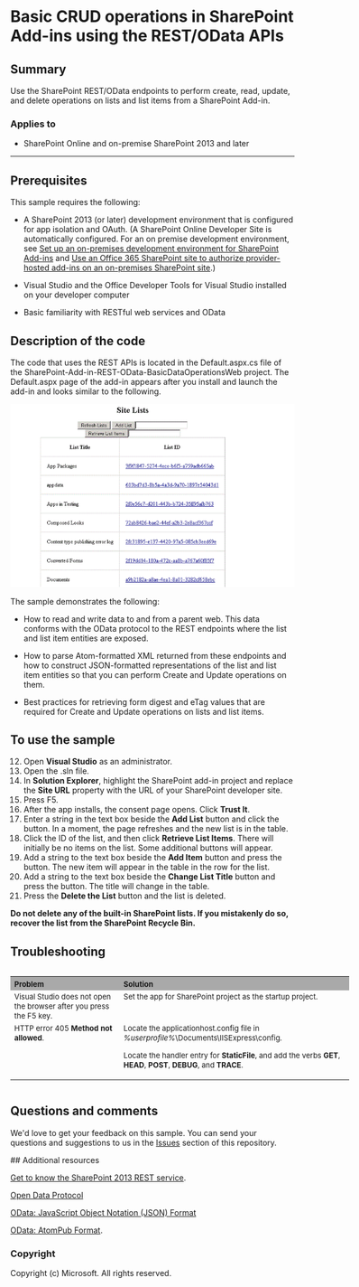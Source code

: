# Basic CRUD operations in SharePoint Add-ins using the REST/OData APIs #

## Summary
Use the SharePoint REST/OData endpoints to perform create, read, update, and delete operations on lists and list items from a SharePoint Add-in.

### Applies to ###
-  SharePoint Online and on-premise SharePoint 2013 and later 

----------
## Prerequisites ##
This sample requires the following:


- A SharePoint 2013 (or later) development environment that is configured for app isolation and OAuth. (A SharePoint Online Developer Site is automatically configured. For an on premise development environment, see [Set up an on-premises development environment for SharePoint Add-ins](https://msdn.microsoft.com/library/office/fp179923.aspx) and [Use an Office 365 SharePoint site to authorize provider-hosted add-ins on an on-premises SharePoint site](https://msdn.microsoft.com/library/office/dn155905.aspx).) 


- Visual Studio and the Office Developer Tools for Visual Studio installed on your developer computer 


- Basic familiarity with RESTful web services and OData

## Description of the code ##
The code that uses the REST APIs is located in the Default.aspx.cs file of the SharePoint-Add-in-REST-OData-BasicDataOperationsWeb project. The Default.aspx page of the add-in appears after you install and launch the add-in and looks similar to the following.

![The add-in start page with a table listing all the list on the site by name and ID.](/description/fig1.gif) 



The sample demonstrates the following:


- How to read and write data to and from a parent web. This data conforms with the OData protocol to the REST endpoints where the list and list item entities are exposed. 



- How to parse Atom-formatted XML returned from these endpoints and how to construct JSON-formatted representations of the list and list item entities so that you can perform Create and Update operations on them. 


- Best practices for retrieving form digest and eTag values that are required for Create and Update operations on lists and list items. 


## To use the sample #

12. Open **Visual Studio** as an administrator.
13. Open the .sln file.
13. In **Solution Explorer**, highlight the SharePoint add-in project and replace the **Site URL** property with the URL of your SharePoint developer site.
14. Press F5.
15. After the app installs, the consent page opens. Click **Trust It**.
16. Enter a string in the text box beside the **Add List** button and click the button. In a moment, the page refreshes and the new list is in the table.
17. Click the ID of the list, and then click **Retrieve List Items**. There will initially be no items on the list. Some additional buttons will appear.
18. Add a string to the text box beside the **Add Item** button and press the button. The new item will appear in the table in the row for the list.
19. Add a string to the text box beside the **Change List Title** button and press the button. The title will change in the table.
20. Press the **Delete the List** button and the list is deleted.

**Do not delete any of the built-in SharePoint lists. If you mistakenly do so, recover the list from the SharePoint Recycle Bin.**

## Troubleshooting

<table border="0" cellspacing="5" cellpadding="5" frame="void" align="left" style="width:601px; height:212px">
<tbody>
<tr style="background-color:#a9a9a9">
<th align="left" scope="col"><strong><span style="font-size:small">Problem </span>
</strong></th>
<th align="left" scope="col"><strong><span style="font-size:small">Solution</span></strong></th>
</tr>
<tr valign="top">
<td><span style="font-size:small">Visual Studio does not open the browser after you press the F5 key.</span></td>
<td><span style="font-size:small">Set the app for SharePoint project as the startup project.</span></td>
</tr>
<tr valign="top">
<td><span style="font-size:small">HTTP error 405 <strong>Method not allowed</strong>.</span></td>
<td><span style="font-size:small">Locate the applicationhost.config file in <em>%userprofile%</em>\Documents\IISExpress\config.</span>
<p><span style="font-size:small">Locate the handler entry for <strong>StaticFile</strong>, and add the verbs
<strong>GET</strong>, <strong>HEAD</strong>, <strong>POST</strong>, <strong>DEBUG</strong>, and
<strong>TRACE</strong>.</span></p>
</td>
</tr>
</tbody>
</table>

## Questions and comments

We'd love to get your feedback on this sample. You can send your questions and suggestions to us in the [Issues](https://github.com/OfficeDev/SharePoint_SP-hosted_Add-ins_Tutorials/issues) section of this repository.
  
<a name="resources"/>
## Additional resources

[Get to know the SharePoint 2013 REST service](https://msdn.microsoft.com/library/fp142380.aspx).

[Open Data Protocol](http://www.odata.org/)
 
[OData: JavaScript Object Notation (JSON) Format](http://www.odata.org/developers/protocols/json-format)

[OData: AtomPub Format](http://www.odata.org/developers/protocols/atom-format).

### Copyright ###

Copyright (c) Microsoft. All rights reserved.




